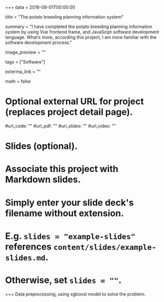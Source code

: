 +++
data = 2018-08-01T00:00:00

title = "The potato breeding planning information system"

summary = "I have completed the potato breeding planning information system by using Vue frontend frame, and JavaScipt software development language. What’s more, according this project, I am more familiar with the software development process."

image_preview = ""

tags = ["Software"]

exterma_link = ""

math = false

# Optional external URL for project (replaces project detail page).

#url_code: ""
#url_pdf: ""
#url_slides: ""
#url_video: ""

# Slides (optional).
#   Associate this project with Markdown slides.
#   Simply enter your slide deck's filename without extension.
#   E.g. `slides = "example-slides"` references `content/slides/example-slides.md`.
#   Otherwise, set `slides = ""`.

+++
Data preprocessing, using xgboost model to solve the problem.
